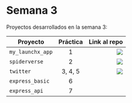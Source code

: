# Semana 3 

Proyectos desarrollados en la semana 3:

| Proyecto | Práctica | Link al repo |
| ------------- |:-------------:| -----:|
|`my_launchx_app`|1|<a href="https://github.com/RAlexGC/my_launchx_app" target="_blank"><img src="https://img.shields.io/badge/%F0%9F%94%97link-my_launchx_app-blue?"></a>|
|`spiderverse`|2|<a href="https://github.com/RAlexGC/spiderverse" target="_blank"><img src="https://img.shields.io/badge/%F0%9F%94%97link-spiderverse-blue?"></a>|
|`twitter`|3, 4, 5|<a href="https://github.com/RAlexGC/twitter" target="_blank"><img src="https://img.shields.io/badge/%F0%9F%94%97link-twitter-blue?"></a>|
|`express_basic`|6||
|`express_api`|7||
